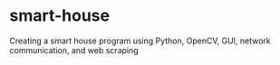 # smart-house
Creating a smart house program using Python, OpenCV, GUI, network communication, and web scraping
